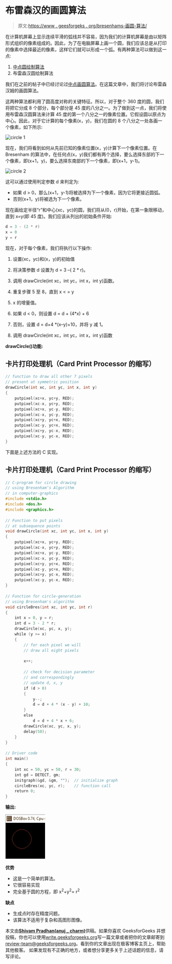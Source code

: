 # 布雷森汉的画圆算法

> 原文:[https://www . geesforgeks . org/bresenhams-画圆-算法/](https://www.geeksforgeeks.org/bresenhams-circle-drawing-algorithm/)

在计算机屏幕上显示连续平滑的弧线并不容易，因为我们的计算机屏幕是由以矩阵形式组织的像素组成的。因此，为了在电脑屏幕上画一个圆，我们应该总是从打印的像素中选择最近的像素，这样它们就可以形成一个弧。有两种算法可以做到这一点:

1.  [中点圆绘制算法](https://www.geeksforgeeks.org/mid-point-circle-drawing-algorithm/)
2.  布雷森汉圆绘制算法

我们在之前的帖子中已经讨论过[中点画圆算法](https://www.geeksforgeeks.org/mid-point-circle-drawing-algorithm/)。在这篇文章中，我们将讨论布雷森汉姆的画圆算法。

这两种算法都利用了圆高度对称的关键特征。所以，对于整个 360 度的圆，我们将把它分成 8 个部分，每个部分是 45 度的八分之一。为了做到这一点，我们将使用布雷森汉圆算法来计算 45 度的第一个八分之一的像素位置。它假设圆以原点为中心。因此，对于它计算的每个像素(x，y)，我们在圆的 8 个八分之一处各画一个像素，如下所示:

![circle 1](img/da0c700a03084e34c88af06896bb4d33.png)

现在，我们将看到如何从先前已知的像素位置(x，y)计算下一个像素位置。在 Bresenham 的算法中，在任何点(x，y)我们都有两个选择，要么选择东部的下一个像素，即(x+1，y)，要么选择东南部的下一个像素，即(x+1，y-1)。

![circle 2](img/7fadc90fa1bd25a0e0bba753d194ad69.png)

这可以通过使用判定参数 d 来判定为:

*   如果 d > 0，那么(x+1，y-1)将被选择为下一个像素，因为它将更接近圆弧。
*   否则(x+1，y)将被选为下一个像素。

现在画给定半径“r”和中心(xc，yc)的圆，我们将从(0，r)开始，在第一象限移动，直到 x=y(即 45 度)。我们应该从列出的初始条件开始:

```cpp
d = 3 - (2 * r)
x = 0
y = r
```

现在，对于每个像素，我们将执行以下操作:

1.  设置(xc，yc)和(x，y)的初始值
2.  将决策参数 d 设置为 d = 3 –( 2 * r)。

3.  调用 drawCircle(int xc，int yc，int x，int y)函数。
4.  重复步骤 5 至 8，直到 x < = y
5.  x 的增量值。
6.  如果 d < 0，则设置 d = d + (4*x) + 6
7.  否则，设置 d = d+4 *(x–y)+10，并将 y 减 1。
8.  调用 drawCircle(int xc，int yc，int x，int y)函数

**drawCircle()功能:**

## 卡片打印处理机（Card Print Processor 的缩写）

```cpp
// function to draw all other 7 pixels
// present at symmetric position
drawCircle(int xc, int yc, int x, int y)
{
    putpixel(xc+x, yc+y, RED);
    putpixel(xc-x, yc+y, RED);
    putpixel(xc+x, yc-y, RED);
    putpixel(xc-x, yc-y, RED);
    putpixel(xc+y, yc+x, RED);
    putpixel(xc-y, yc+x, RED);
    putpixel(xc+y, yc-x, RED);
    putpixel(xc-y, yc-x, RED);
}
```

下面是上述方法的 C 实现。

## 卡片打印处理机（Card Print Processor 的缩写）

```cpp
// C-program for circle drawing
// using Bresenham’s Algorithm
// in computer-graphics
#include <stdio.h>
#include <dos.h>
#include <graphics.h>

// Function to put pixels
// at subsequence points
void drawCircle(int xc, int yc, int x, int y)
{
    putpixel(xc+x, yc+y, RED);
    putpixel(xc-x, yc+y, RED);
    putpixel(xc+x, yc-y, RED);
    putpixel(xc-x, yc-y, RED);
    putpixel(xc+y, yc+x, RED);
    putpixel(xc-y, yc+x, RED);
    putpixel(xc+y, yc-x, RED);
    putpixel(xc-y, yc-x, RED);
}

// Function for circle-generation
// using Bresenham's algorithm
void circleBres(int xc, int yc, int r)
{
    int x = 0, y = r;
    int d = 3 - 2 * r;
    drawCircle(xc, yc, x, y);
    while (y >= x)
    {
        // for each pixel we will
        // draw all eight pixels

        x++;

        // check for decision parameter
        // and correspondingly
        // update d, x, y
        if (d > 0)
        {
            y--;
            d = d + 4 * (x - y) + 10;
        }
        else
            d = d + 4 * x + 6;
        drawCircle(xc, yc, x, y);
        delay(50);
    }
}

// Driver code
int main()
{
    int xc = 50, yc = 50, r = 30;
    int gd = DETECT, gm;
    initgraph(&gd, &gm, "");  // initialize graph
    circleBres(xc, yc, r);    // function call
    return 0;
}
```

**输出:**

![circleout](img/e9eadfea14d5b562cfdd70633c19bc26.png)

**优势**

*   这是一个简单的算法。
*   它很容易实现
*   完全基于圆的方程，即 x<sup>2</sup>+y<sup>2</sup>= r<sup>2</sup>

**缺点**

*   生成点时存在精度问题。
*   该算法不适用于复杂和高图形图像。

本文由[**Shivam Pradhan(anuj _ charm)**](https://www.facebook.com/anuj.charm)供稿。如果你喜欢 GeeksforGeeks 并想投稿，你也可以使用[write.geeksforgeeks.org](https://write.geeksforgeeks.org)写一篇文章或者把你的文章邮寄到 review-team@geeksforgeeks.org。看到你的文章出现在极客博客主页上，帮助其他极客。
如果发现有不正确的地方，或者想分享更多关于上述话题的信息，请写评论。